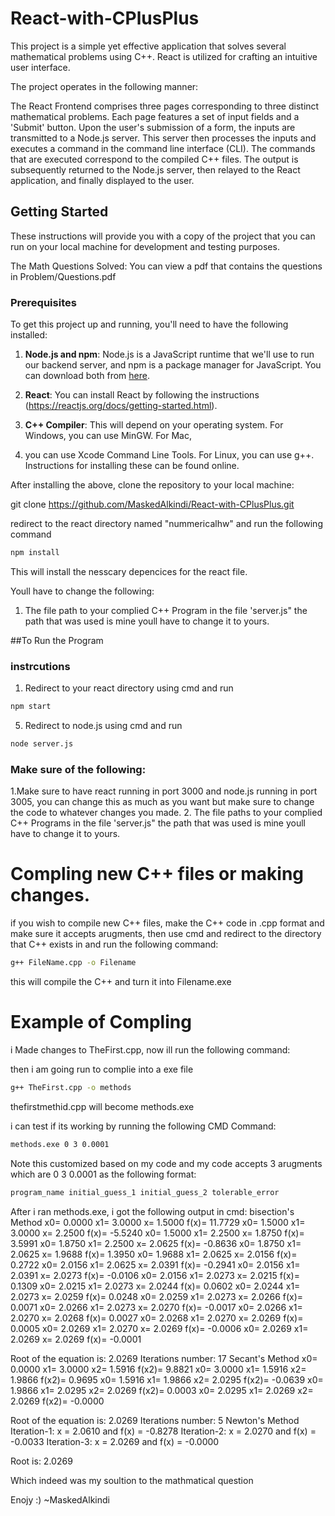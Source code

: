 # React-with-CPlusPlus

This project is a simple yet effective application that solves several mathematical 
problems using C++. React is utilized for crafting an intuitive user interface.

The project operates in the following manner:

The React Frontend comprises three pages corresponding to three distinct mathematical problems. 
Each page features a set of input fields and a 'Submit' button. Upon the user's submission of a form, 
the inputs are transmitted to a Node.js server. This server then processes the inputs and executes a 
command in the command line interface (CLI). The commands that are executed correspond to the compiled 
C++ files. The output is subsequently returned to the Node.js server, then relayed to the React application, 
and finally displayed to the user.

## Getting Started

These instructions will provide you with a copy of the project 
that you can run on your local machine for development and testing purposes.

The Math Questions Solved: 
You can view a pdf that contains the questions in Problem/Questions.pdf

### Prerequisites

To get this project up and running, you'll need to have the following installed:

1. **Node.js and npm**: Node.js is a JavaScript runtime that we'll use to run our backend server, and npm is a package manager for JavaScript. You can download both from [here](https://nodejs.org/en/download/).

2. **React**: You can install React by following the instructions (https://reactjs.org/docs/getting-started.html).

3. **C++ Compiler**: This will depend on your operating system. For Windows, you can use MinGW. For Mac, 
4. you can use Xcode Command Line Tools. For Linux, you can use g++. Instructions for installing these can be found online.

After installing the above, clone the repository to your local machine:

git clone https://github.com/MaskedAlkindi/React-with-CPlusPlus.git

redirect to the react directory named "nummericalhw" and run the following command 
```bash
npm install 
```
This will install the nesscary depencices for the react file.

Youll have to change the following: 

1. The file path to your complied C++ Program in the file 'server.js" the path that was used is mine youll have to change it to yours. 


##To Run the Program 
### instrcutions 
1. Redirect to your react directory using cmd and run 
```bash
npm start
```

5. Redirect to node.js using cmd and run
```bash
node server.js
```
### Make sure of the following:
1.Make sure to have react running in port 3000 and node.js running in port 3005, you can change this as much as you want but make sure     to change the code to whatever changes you made.
2. The file paths to your complied C++ Programs in the file 'server.js" the path that was used is mine youll have to change it to yours. 



# Compling new C++ files or making changes. 
if you wish to compile new C++ files, make the C++ code in .cpp format and make sure it accepts arugments, then use cmd 
and redirect to the directory that C++ exists in and run the following command: 
```bash
g++ FileName.cpp -o Filename 
```

this will compile the C++ and turn it into Filename.exe


# Example of Compling 

i Made changes to TheFirst.cpp, now ill run the following command:


then i am going run to complie into a exe file 
```bash
g++ TheFirst.cpp -o methods
```
thefirstmethid.cpp will become methods.exe 

i can test if its working by running the following CMD Command: 
```bash
methods.exe 0 3 0.0001
```
Note this customized based on my code and my code accepts 3 arugments which are 0 3 0.0001
as the following format: 
```bash
program_name initial_guess_1 initial_guess_2 tolerable_error
```

After i ran methods.exe, i got the following output in cmd:
bisection's Method
x0= 0.0000     x1= 3.0000     x= 1.5000      f(x)= 11.7729
x0= 1.5000     x1= 3.0000     x= 2.2500      f(x)= -5.5240
x0= 1.5000     x1= 2.2500     x= 1.8750      f(x)= 3.5991
x0= 1.8750     x1= 2.2500     x= 2.0625      f(x)= -0.8636
x0= 1.8750     x1= 2.0625     x= 1.9688      f(x)= 1.3950
x0= 1.9688     x1= 2.0625     x= 2.0156      f(x)= 0.2722
x0= 2.0156     x1= 2.0625     x= 2.0391      f(x)= -0.2941
x0= 2.0156     x1= 2.0391     x= 2.0273      f(x)= -0.0106
x0= 2.0156     x1= 2.0273     x= 2.0215      f(x)= 0.1309
x0= 2.0215     x1= 2.0273     x= 2.0244      f(x)= 0.0602
x0= 2.0244     x1= 2.0273     x= 2.0259      f(x)= 0.0248
x0= 2.0259     x1= 2.0273     x= 2.0266      f(x)= 0.0071
x0= 2.0266     x1= 2.0273     x= 2.0270      f(x)= -0.0017
x0= 2.0266     x1= 2.0270     x= 2.0268      f(x)= 0.0027
x0= 2.0268     x1= 2.0270     x= 2.0269      f(x)= 0.0005
x0= 2.0269     x1= 2.0270     x= 2.0269      f(x)= -0.0006
x0= 2.0269     x1= 2.0269     x= 2.0269      f(x)= -0.0001

Root of the equation is: 2.0269
Iterations number: 17
Secant's Method
x0= 0.0000     x1= 3.0000     x2= 1.5916     f(x2)= 9.8821
x0= 3.0000     x1= 1.5916     x2= 1.9866     f(x2)= 0.9695
x0= 1.5916     x1= 1.9866     x2= 2.0295     f(x2)= -0.0639
x0= 1.9866     x1= 2.0295     x2= 2.0269     f(x2)= 0.0003
x0= 2.0295     x1= 2.0269     x2= 2.0269     f(x2)= -0.0000

Root of the equation is: 2.0269
Iterations number: 5
Newton's Method
Iteration-1:     x = 2.0610 and f(x) = -0.8278
Iteration-2:     x = 2.0270 and f(x) = -0.0033
Iteration-3:     x = 2.0269 and f(x) = -0.0000

Root is: 2.0269

Which indeed was my soultion to the mathmatical question



Enojy :) ~MaskedAlkindi























